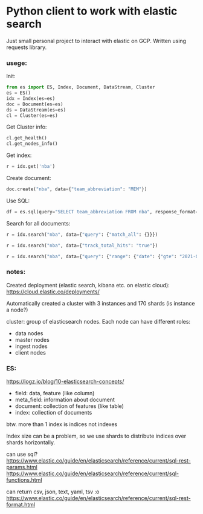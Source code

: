 # Python client to work with elastic search

Just small personal project to interact with elastic on GCP. 
Written using requests library.



### usege:
Init:
```python
from es import ES, Index, Document, DataStream, Cluster
es = ES()
idx = Index(es=es)
doc = Document(es=es)
ds = DataStream(es=es)
cl = Cluster(es=es)
```

Get Cluster info:
```python
cl.get_health()
cl.get_nodes_info()
```

Get index:
```python
r = idx.get('nba')
```

Create document:
```python
doc.create("nba", data={"team_abbreviation": "MEM"})
```

Use SQL:
```python
df = es.sql(query="SELECT team_abbreviation FROM nba", response_format='df')
```

Search for all documents:
```python
r = idx.search("nba", data={"query": {"match_all": {}}})
```

```python
r = idx.search("nba", data={"track_total_hits": "true"})
```

```python
r = idx.search("nba", data={"query": {"range": {"date": {"gte": "2021-08-13"}}}})
```


### notes:

Created deployment (elastic search, kibana etc. on elastic cloud):
https://cloud.elastic.co/deployments/

Automatically created a cluster with 3 instances and 170 shards
(is instance a node?)

cluster: group of elasticsearch nodes. Each node can have different roles:
- data nodes
- master nodes
- ingest nodes
- client nodes


### ES:
https://logz.io/blog/10-elasticsearch-concepts/


- field: data, feature (like column)
- meta_field: information about document
- document: collection of features (like table)
- index: collection of documents

btw. more than 1 index is indices not indexes

Index size can be a problem, so we use shards to distribute
indices over shards horizontally.



can use sql?
https://www.elastic.co/guide/en/elasticsearch/reference/current/sql-rest-params.html
https://www.elastic.co/guide/en/elasticsearch/reference/current/sql-functions.html

can return csv, json, text, yaml, tsv :o
https://www.elastic.co/guide/en/elasticsearch/reference/current/sql-rest-format.html
